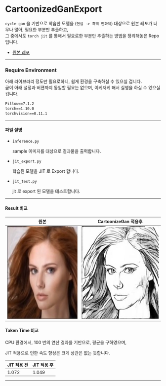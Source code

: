 # CartoonizedGanExport

`cycle gan` 을 기반으로 학습한 모델을 (`현실 -> 흑백 만화체`) 대상으로
원본 레포가 너무나 많아, 필요한 부분만 추출하고,  
그 중에서도 `torch jit` 를 통해서 필요로한 부분만 추출하는 방법을 정리해놓은 Repo 입니다. 

- [원본 레포](https://github.com/junyanz/pytorch-CycleGAN-and-pix2pix)

----

### Require Environment

아래 라이브러리 정도만 필요로하니, 쉽게 환경을 구축하실 수 있으실 겁니다.  
굳이 아래 설정과 버젼까지 동일할 필요는 없으며, 이케저케 해서 실행을 하실 수 있으실 겁니다.

```
Pillow==7.1.2
torch==1.10.0
torchvision==0.11.1
```



-----

#### 파일 설명

- `inference.py`

  sample 이미지를 대상으로 결과물을 출력합니다.

- `jit_export.py`

  학습된 모델을 JIT 로 Export 합니다.

- `jit_test.py`

  jit 로 export 된 모델을 테스트합니다.



-----

#### Result 비교

|원본|CartoonizeGan 적용후|
|------|---|
|<img src="./sample/a.jpeg" width="300" height="300">|<img src="./sample/cg_a.jpeg" width="300" height="300">|

#### Taken Time 비교

 CPU 환경에서, 100 번의 연산 결과를 기반으로, 평균을 구하였으며, 

JIT 적용으로 인한 속도 향상은 크게 상관은 없는 듯합니다. 

| JIT 적용 전 | JIT 적용 후 |
| ----------- | ----------- |
| 1.072       | 1.049       |



------



